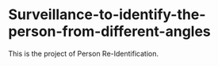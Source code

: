# Surveillance-to-identify-the-person-from-different-angles
This is the project of Person Re-Identification.
